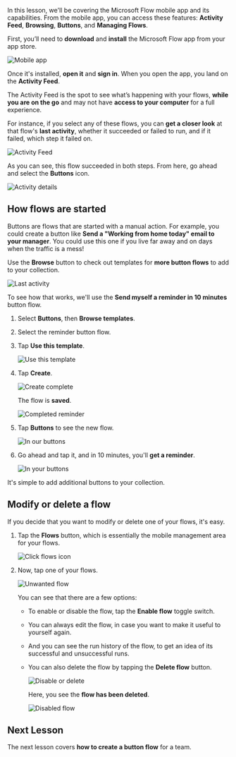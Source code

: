 In this lesson, we'll be covering the Microsoft Flow mobile app and its capabilities. From the mobile app, you can access these features: **Activity Feed**, **Browsing**, **Buttons**, and **Managing Flows**.

First, you’ll need to **download** and **install** the Microsoft Flow app from your app store.

![Mobile app](./media/learning-mobile-app/open-mobile-app.png)

Once it's installed, **open it** and **sign in**. When you open the app, you land on the **Activity Feed**.

The Activity Feed is the spot to see what’s happening with your flows, **while you are on the go** and may not have **access to your computer** for a full experience.

For instance, if you select any of these flows, you can **get a closer look** at that flow's **last activity**, whether it succeeded or failed to run, and if it failed, which step it failed on.

![Activity Feed](./media/learning-mobile-app/see-all-activity.png)

As you can see, this flow succeeded in both steps. From here, go ahead and select the **Buttons** icon.

![Activity details](./media/learning-mobile-app/activity-details.png)

## How flows are started
   Buttons are flows that are started with a manual action. For example, you could create a button like **Send a "Working from home today" email to your manager**.
   You could use this one if you live far away and on days when the traffic is a mess!

Use the **Browse** button to check out templates for **more button flows** to add to your collection.

![Last activity](./media/learning-mobile-app/click-browse-button.png)

To see how that works, we'll use the **Send myself a reminder in 10 minutes** button flow.

1. Select **Buttons**, then **Browse templates**.
2. Select the reminder button flow.
3. Tap **Use this template**.
   
    ![Use this template](./media/learning-mobile-app/use-this-template.png)
4. Tap **Create**.
   
    ![Create complete](./media/learning-mobile-app/create-complete.png)
   
    The flow is **saved**.
   
    ![Completed reminder](./media/learning-mobile-app/complete-reminder.png)
5. Tap **Buttons** to see the new flow. 
   
    ![In our buttons](./media/learning-mobile-app/button-send-reminder.png)
6. Go ahead and tap it, and in 10 minutes, you'll **get a reminder**.
   
    ![In your buttons](./media/learning-mobile-app/in-your-collection.png)

It's simple to add additional buttons to your collection.

## Modify or delete a flow
If you decide that you want to modify or delete one of your flows, it's easy.

1. Tap the **Flows** button, which is essentially the mobile management area for your flows.
   
    ![Click flows icon](./media/learning-mobile-app/click-flows-button.png)
2. Now, tap one of your flows.
   
    ![Unwanted flow](./media/learning-mobile-app/send-a-reminder.png)
   
    You can see that there are a few options:
   
   * To enable or disable the flow, tap the **Enable flow** toggle switch.
   * You can always edit the flow, in case you want to make it useful to yourself again. 
   * And you can see the run history of the flow, to get an idea of its successful and unsuccessful runs.
   * You can also delete the flow by tapping the **Delete flow** button.
     
     ![Disable or delete](./media/learning-mobile-app/disable-delete.png)
     
     Here, you see the **flow has been deleted**.
     
     ![Disabled flow](./media/learning-mobile-app/disabled-flow.png)

## Next Lesson
The next lesson covers **how to create a button flow** for a team. 

